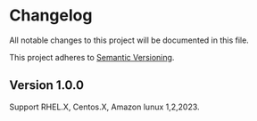 
# Changelog

All notable changes to this project will be documented in this file.

This project adheres to [Semantic Versioning](https://semver.org/spec/v2.0.0.html).

Version 1.0.0
------

Support RHEL.X, Centos.X, Amazon lunux 1,2,2023.


